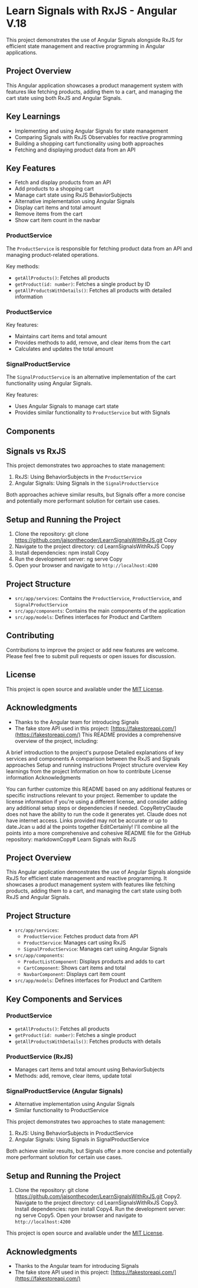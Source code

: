 # Learn Signals with RxJS - Angular V.18

This project demonstrates the use of Angular Signals alongside RxJS for efficient state management and reactive programming in Angular applications.

## Project Overview

This Angular application showcases a product management system with features like fetching products, adding them to a cart, and managing the cart state using both RxJS and Angular Signals.
## Key Learnings

- Implementing and using Angular Signals for state management
- Comparing Signals with RxJS Observables for reactive programming
- Building a shopping cart functionality using both approaches
- Fetching and displaying product data from an API


## Key Features

- Fetch and display products from an API
- Add products to a shopping cart
- Manage cart state using RxJS BehaviorSubjects
- Alternative implementation using Angular Signals
- Display cart items and total amount
- Remove items from the cart
- Show cart item count in the navbar


### ProductService

The `ProductService` is responsible for fetching product data from an API and managing product-related operations.

Key methods:
- `getAllProducts()`: Fetches all products
- `getProduct(id: number)`: Fetches a single product by ID
- `getAllProductsWithDetails()`: Fetches all products with detailed information

### ProductService
Key features:
- Maintains cart items and total amount
- Provides methods to add, remove, and clear items from the cart
- Calculates and updates the total amount

### SignalProductService

The `SignalProductService` is an alternative implementation of the cart functionality using Angular Signals.

Key features:
- Uses Angular Signals to manage cart state
- Provides similar functionality to `ProductService` but with Signals

## Components


## Signals vs RxJS

This project demonstrates two approaches to state management:

1. RxJS: Using BehaviorSubjects in the `ProductService`
2. Angular Signals: Using Signals in the `SignalProductService`

Both approaches achieve similar results, but Signals offer a more concise and potentially more performant solution for certain use cases.

## Setup and Running the Project

1. Clone the repository:
git clone https://github.com/jaisonthecoder/LearnSignalsWithRxJS.git
Copy
2. Navigate to the project directory:
cd LearnSignalsWithRxJS
Copy
3. Install dependencies:
npm install
Copy
4. Run the development server:
ng serve
Copy
5. Open your browser and navigate to `http://localhost:4200`

## Project Structure

- `src/app/services`: Contains the `ProductService`, `ProductService`, and `SignalProductService`
- `src/app/components`: Contains the main components of the application
- `src/app/models`: Defines interfaces for Product and CartItem


## Contributing

Contributions to improve the project or add new features are welcome. Please feel free to submit pull requests or open issues for discussion.

## License

This project is open source and available under the [MIT License](LICENSE).

## Acknowledgments

- Thanks to the Angular team for introducing Signals
- The fake store API used in this project: [https://fakestoreapi.com/](https://fakestoreapi.com/)
This README provides a comprehensive overview of the project, including:

A brief introduction to the project's purpose
Detailed explanations of key services and components
A comparison between the RxJS and Signals approaches
Setup and running instructions
Project structure overview
Key learnings from the project
Information on how to contribute
License information
Acknowledgments

You can further customize this README based on any additional features or specific instructions relevant to your project. Remember to update the license information if you're using a different license, and consider adding any additional setup steps or dependencies if needed. CopyRetryClaude does not have the ability to run the code it generates yet. Claude does not have internet access. Links provided may not be accurate or up to date.Jcan u add al the points together EditCertainly! I'll combine all the points into a more comprehensive and cohesive README file for the GitHub repository:
markdownCopy# Learn Signals with RxJS

## Project Overview

This Angular application demonstrates the use of Angular Signals alongside RxJS for efficient state management and reactive programming. It showcases a product management system with features like fetching products, adding them to a cart, and managing the cart state using both RxJS and Angular Signals.


## Project Structure

- `src/app/services`: 
  - `ProductService`: Fetches product data from API
  - `ProductService`: Manages cart using RxJS
  - `SignalProductService`: Manages cart using Angular Signals
- `src/app/components`:
  - `ProductListComponent`: Displays products and adds to cart
  - `CartComponent`: Shows cart items and total
  - `NavbarComponent`: Displays cart item count
- `src/app/models`: Defines interfaces for Product and CartItem

## Key Components and Services

### ProductService
- `getAllProducts()`: Fetches all products
- `getProduct(id: number)`: Fetches a single product
- `getAllProductsWithDetails()`: Fetches products with details

### ProductService (RxJS)
- Manages cart items and total amount using BehaviorSubjects
- Methods: add, remove, clear items, update total

### SignalProductService (Angular Signals)
- Alternative implementation using Angular Signals
- Similar functionality to ProductService


This project demonstrates two approaches to state management:
1. RxJS: Using BehaviorSubjects in ProductService
2. Angular Signals: Using Signals in SignalProductService

Both achieve similar results, but Signals offer a more concise and potentially more performant solution for certain use cases.

## Setup and Running the Project

1. Clone the repository:
git clone https://github.com/jaisonthecoder/LearnSignalsWithRxJS.git
Copy2. Navigate to the project directory:
cd LearnSignalsWithRxJS
Copy3. Install dependencies:
npm install
Copy4. Run the development server:
ng serve
Copy5. Open your browser and navigate to `http://localhost:4200`



This project is open source and available under the [MIT License](LICENSE).

## Acknowledgments

- Thanks to the Angular team for introducing Signals
- The fake store API used in this project: [https://fakestoreapi.com/](https://fakestoreapi.com/)
